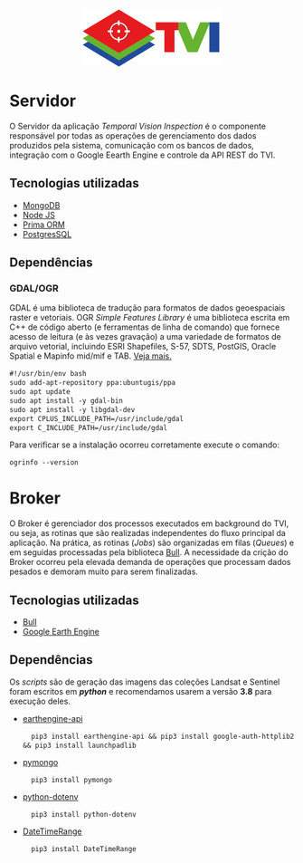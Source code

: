 
<div align="center">
  <br/>
  <img src="https://raw.githubusercontent.com/lapig-ufg/ntvi/main/src/client/src/assets/images/logos/logo_tvi.png" width="250" />
  <br/>
</div>

# Servidor

O Servidor da aplicação _Temporal Vision Inspection_ é o componente responsável por todas as operações de gerenciamento dos dados produzidos pela sistema, comunicação com os bancos de dados, integração com o Google Eearth Engine e controle da API REST do TVI.  

## Tecnologias utilizadas


- [MongoDB](https://nodejs.org/en/)
- [Node JS](https://github.com/OptimalBits/bull)
- [Prima ORM](https://www.prisma.io/)
- [PostgresSQL](https://www.postgresql.org/)

## Dependências

### GDAL/OGR

GDAL é uma biblioteca de tradução para formatos de dados geoespaciais raster e vetoriais. OGR _Simple Features Library_ é uma biblioteca escrita em C++ de código aberto (e ferramentas de linha de comando) que fornece acesso de leitura (e às vezes gravação) a uma variedade de formatos de arquivo vetorial, incluindo ESRI Shapefiles, S-57, SDTS, PostGIS, Oracle Spatial e Mapinfo mid/mif e TAB. [Veja mais.](https://mothergeo-py.readthedocs.io/en/latest/development/how-to/gdal-ubuntu-pkg.html)

    #!/usr/bin/env bash
    sudo add-apt-repository ppa:ubuntugis/ppa
    sudo apt update
    sudo apt install -y gdal-bin
    sudo apt install -y libgdal-dev
    export CPLUS_INCLUDE_PATH=/usr/include/gdal
    export C_INCLUDE_PATH=/usr/include/gdal
 

Para verificar se a instalação ocorreu corretamente execute o comando:
    
    ogrinfo --version
   
# Broker

O Broker é gerenciador dos processos executados em background do TVI, ou seja, as rotinas que são realizadas independentes do fluxo principal da aplicação. Na prática, as rotinas (_Jobs_) são organizadas em filas (_Queues_) e em seguidas processadas pela biblioteca [Bull](https://github.com/OptimalBits/bull). A necessidade da crição do Broker ocorreu pela elevada demanda de operações que processam dados pesados e demoram muito para serem finalizadas.  

## Tecnologias utilizadas

- [Bull](https://github.com/OptimalBits/bull)
- [Google Earth Engine](https://earthengine.google.com/)


## Dependências

Os _scripts_ são de geração das imagens das coleções Landsat e Sentinel foram escritos em _**python**_ e recomendamos usarem a versão **3.8** para execução deles.

- [earthengine-api](https://developers.google.com/earth-engine/guides/python_install)
  
        pip3 install earthengine-api && pip3 install google-auth-httplib2 && pip3 install launchpadlib
  
- [pymongo](https://pypi.org/project/pymongo/)
  
        pip3 install pymongo
  
- [python-dotenv](https://pypi.org/project/python-dotenv/)
  
        pip3 install python-dotenv
  
- [DateTimeRange](https://pypi.org/project/DateTimeRange/)
  
        pip3 install DateTimeRange


